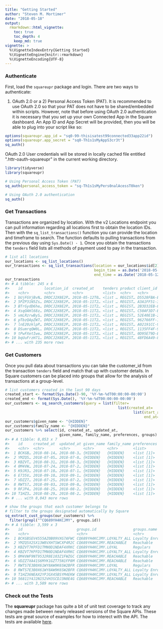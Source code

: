 ```yaml
---
title: "Getting Started"
author: "Steven M. Mortimer"
date: "2018-05-18"
output:
  rmarkdown::html_vignette:
    toc: true
    toc_depth: 4
    keep_md: true
vignette: >
  %\VignetteIndexEntry{Getting Started}
  %\VignetteEngine{knitr::rmarkdown}
  %\VignetteEncoding{UTF-8}
---
```




### Authenticate
First, load the `squareupr` package and login. There are two ways to authenticate: 
1) OAuth 2.0 or a 2) Personal Access Token (PAT). It is recommended to use OAuth 2.0 so that 
your PAT does not have to be shared/embedded within scripts. However, note that before 
using OAuth 2.0 authentication it is necessary that you set up your own Connected App 
in the Square dashboard. An App ID and App Secret will be provided, then you will 
be able to plug into your script like so: 


```r
options(squareupr.app_id = "sq0-99-thisisatest99connected33app22id")
options(squareupr.app_secret = "sq0-Th1s1sMyAppS3cr3t")
sq_auth()
```

OAuth 2.0 User credentials will be stored in locally cached file entitled ".httr-oauth-squareupr" 
in the current working directory.




```r
library(tidyverse)
library(squareupr)

# Using Personal Access Token (PAT)
sq_auth(personal_access_token = "sq-Th1s1sMyPers0nalAcessT0ken")

# Using OAuth 2.0 authentication
sq_auth()
```

### Get Transactions
Transactions are organized by location. With the v2 Locations endpoint you can pull 
information regarding all locations first to obtain the location IDs. Then with the 
`sq_list_transactions()` function you can provide the location and timeframe to search. 
The function defaults to pulling transactions from the previous day using `Sys.Date() - 1`. 
Once you obtain the transactions the `tenders` field lists all methods of payment 
used to pay in the transaction.


```r
# list all locations
our_locations <- sq_list_locations()
our_transactions <- sq_list_transactions(location = our_locations$id[2], 
                                         begin_time = as.Date('2018-05-11'), 
                                         end_time = as.Date('2018-05-12'))
our_transactions
#> # A tibble: 245 x 6
#>    id          location_id  created_at    tenders product client_id       
#>    <chr>       <chr>        <chr>         <list>  <chr>   <chr>           
#>  1 bUjFGVjBvN… DRDCJ2X8E2P… 2018-05-12T0… <list … REGIST… D5528FBA-E5DE-4…
#>  2 5PZP31N5Zs… DRDCJ2X8E2P… 2018-05-11T2… <list … REGIST… A3A1FF51-325A-4…
#>  3 BTrGydD6he… DRDCJ2X8E2P… 2018-05-11T2… <list … REGIST… 2B3D32EB-8E58-4…
#>  4 XsqOAHl68z… DRDCJ2X8E2P… 2018-05-11T2… <list … REGIST… C50AF3D7-BE32-4…
#>  5 vmLRzrwByS… DRDCJ2X8E2P… 2018-05-11T2… <list … REGIST… 52E40E1B-2333-4…
#>  6 pTbzQApZW7… DRDCJ2X8E2P… 2018-05-11T2… <list … REGIST… 962766FF-1436-4…
#>  7 lnE20zklpP… DRDCJ2X8E2P… 2018-05-11T2… <list … REGIST… A02191CC-9AC9-4…
#>  8 DSumrqQW0L… DRDCJ2X8E2P… 2018-05-11T2… <list … REGIST… 1135FF4F-9B89-4…
#>  9 tPwFXetIwe… DRDCJ2X8E2P… 2018-05-11T2… <list … REGIST… 0D95E79D-B44C-4…
#> 10 bqUuFrzH71… DRDCJ2X8E2P… 2018-05-11T2… <list … REGIST… 48FD6A49-80A9-4…
#> # ... with 235 more rows
```

### Get Customers
Once you pull data about transactions you can take the customer_id from the transaction 
`tenders` field and match that up with customer details. In Square customers can 
be placed into groups that allow for the analysis of transactions at a group-level.


```r
# list customers created in the last 90 days
created_start <- format(Sys.Date()-90, '%Y-%m-%dT00:00:00-00:00')
created_end <- format(Sys.Date(), '%Y-%m-%dT00:00:00-00:00')
our_customers <- sq_search_customers(query = list(filter=
                                                    list(created_at=
                                                           list(start_at=created_start,
                                                                end_at=created_end))))
our_customers$given_name <- "{HIDDEN}"
our_customers$family_name <- "{HIDDEN}"
our_customers %>% select(id, created_at, updated_at, 
                         given_name, family_name, preferences, groups)
#> # A tibble: 8,053 x 7
#>    id     created_at  updated_at given_name family_name preferences groups
#>    <chr>  <chr>       <chr>      <chr>      <chr>       <list>      <list>
#>  1 BCKGB… 2018-08-14… 2018-08-3… {HIDDEN}   {HIDDEN}    <list [1]>  <list…
#>  2 YMZQ5… 2018-07-05… 2018-07-0… {HIDDEN}   {HIDDEN}    <list [1]>  <list…
#>  3 KBZVT… 2018-08-31… 2018-08-3… {HIDDEN}   {HIDDEN}    <list [1]>  <list…
#>  4 0M4VW… 2018-07-24… 2018-07-2… {HIDDEN}   {HIDDEN}    <list [1]>  <list…
#>  5 K9JR3… 2018-07-10… 2018-07-1… {HIDDEN}   {HIDDEN}    <list [1]>  <list…
#>  6 E735V… 2018-09-10… 2018-09-1… {HIDDEN}   {HIDDEN}    <list [1]>  <list…
#>  7 VDZZ7… 2018-07-25… 2018-07-2… {HIDDEN}   {HIDDEN}    <list [1]>  <list…
#>  8 RWTS7… 2018-09-03… 2018-09-0… {HIDDEN}   {HIDDEN}    <list [1]>  <list…
#>  9 RFJP4… 2018-08-25… 2018-08-2… {HIDDEN}   {HIDDEN}    <list [1]>  <list…
#> 10 T1HZ3… 2018-08-29… 2018-08-2… {HIDDEN}   {HIDDEN}    <list [1]>  <list…
#> # ... with 8,043 more rows

# show the groups that each customer belongs to
# filter to the groups designated automatically by Square
sq_extract_cust_groups(our_customers) %>%
  filter(grepl("^CQ689YH4KCJMY", groups.id))
#> # A tibble: 3,599 x 3
#>    id                         groups.id                 groups.name      
#>    <chr>                      <chr>                     <chr>            
#>  1 BCKGBSEV4555AZ0B09VXG7AFWC CQ689YH4KCJMY.LOYALTY_ALL Loyalty Enrollees
#>  2 YMZQ5X2SX13W8VXHTSWCXP4R2C CQ689YH4KCJMY.REACHABLE   Reachable        
#>  3 KBZVT7KPFD1TMN0D1NDAF4XRKC CQ689YH4KCJMY.LOYAL       Regulars         
#>  4 KBZVT7KPFD1TMN0D1NDAF4XRKC CQ689YH4KCJMY.LOYALTY_ALL Loyalty Enrollees
#>  5 0M4VWF9NT9532R8E103Z1FWZGC CQ689YH4KCJMY.REACHABLE   Reachable        
#>  6 VDZZ7XA41S6MYK1GZT75N1FP8M CQ689YH4KCJMY.REACHABLE   Reachable        
#>  7 RWTS7E3B0X61WY8AW9K6SW2BFR CQ689YH4KCJMY.LOYAL       Regulars         
#>  8 RWTS7E3B0X61WY8AW9K6SW2BFR CQ689YH4KCJMY.LOYALTY_ALL Loyalty Enrollees
#>  9 T1HZ36NEAX2YPJGX45BSYM4EKW CQ689YH4KCJMY.LOYALTY_ALL Loyalty Enrollees
#> 10 56811Y4J2N152VH3SCDJ3N0E4G CQ689YH4KCJMY.REACHABLE   Reachable        
#> # ... with 3,589 more rows
```

### Check out the Tests
The **squareupr** package has quite a bit of unit test coverage to track any 
changes made between newly released versions of the Square APIs. These tests are 
great source of examples for how to interect with the API. The tests are available 
<a target="_blank" href="https://github.com/StevenMMortimer/squareupr/tree/master/tests/testthat">here</a>.
